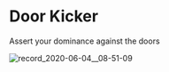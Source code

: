 # Door Kicker
Assert your dominance against the doors

![record_2020-06-04__08-51-09](https://user-images.githubusercontent.com/2979691/83943468-4a61be80-a7f4-11ea-9d9f-a51a15903e9c.png)
